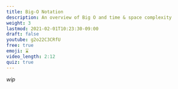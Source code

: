 ```yaml
---
title: Big-O Notation
description: An overview of Big O and time & space complexity
weight: 3
lastmod: 2021-02-01T10:23:30-09:00
draft: false
youtube: g2o22C3CRfU
free: true
emoji: ⌛
video_length: 2:12
quiz: true
---
```


_wip_